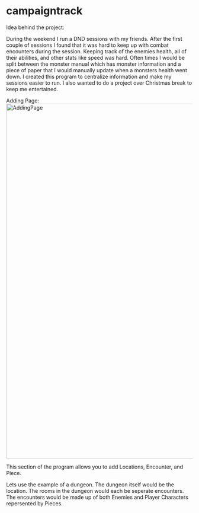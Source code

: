 # campaigntrack

Idea behind the project:

During the weekend I run a DND sessions with my friends. After the first couple of sessions I found that it was hard to keep up with combat encounters during the session. Keeping track of the enemies health, all of their abilities, and other stats like speed was hard. Often times I would be split between the monster manual which has monster information and a piece of paper that I would manually update when a monsters health went down. I created this program to centralize information and make my sessions easier to run. I also wanted to do a project over Christmas break to keep me entertained. 


Adding Page:
<img width="958" alt="AddingPage" src="https://github.com/user-attachments/assets/612449bc-ba63-4e55-97da-131492275ea5" />

This section of the program allows you to add Locations, Encounter, and Piece. 

Lets use the example of a dungeon. The dungeon itself would be the location. The rooms in the dungeon would each be seperate encounters. The encounters would be made up of both Enemies and Player Characters repersented by Pieces.


